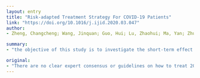 ```yaml
---
layout: entry
title: "Risk-adapted Treatment Strategy For COVID-19 Patients"
link: "https://doi.org/10.1016/j.ijid.2020.03.047"
author:
- Zheng, Changcheng; Wang, Jinquan; Guo, Hui; Lu, Zhaohui; Ma, Yan; Zhu, Yuyou; Xia, Daqing; Wang, Yinzhong; He, Hongliang; Zhou, Jian; Wang, Yong; Fei, Mingming; Yin, Yihong; Zheng, Mao; Xu, Yehong

summary:
- "the objective of this study is to investigate the short-term effect of risk-adapted treatment strategy on patients with COVID-19. Results Twelve patients were in mild, moderate and severe groups. No significant differences in SARS-CoV-2-IgM and IgG antibody production between the two groups (p=0.92) There were 45 cases discharged from the hospital, and no patients died at the time of this clinical analysis."

original:
- "There are no clear expert consensus or guidelines on how to treat 2019 coronavirus disease (COVID-19). The objective of this study is to investigate the short-term effect of risk-adapted treatment strategy on patients with COVID-19. Methods We collected the medical records of 55 COVID-19 patients for analysis. We divided these patients into mild, moderate and severe groups, and risk-adapted treatment approaches were given according to the illness severity. Results Twelve patients were in mild group and 22 were in moderate group (non-severe group, n=34), and 21 patients were in severe group. At the end of the first two weeks after admission, clinical manifestations had completely despeared in 31(91.2%)patients in non-severe group, and 18(85.7%) patients in severe group (p=0.85). Both groups had a satisfied chest CT imaging recovery, which includes 22(64.7%) patients in non-severe group and 12(57.1%) patients in severe group recovered at least 50% of the whole leisions in the first week, and 28(82.4%) and 16(76.2%) recovered at least 75% in the second week, respectively. There were no significant differences in SARS-CoV-2 RNA clearance between two group (p=0.92). There were also no significant differences in the levels of SARS-CoV-2-IgM and IgG antibody production between the two groups (p=0.13, 0.62). There were 45 cases were discharged from the hospital, and no patients died at the time of this clinical analysis. Conclusions Risk-adapted treatment strategy was associated with significant clinical manifestations alleviation and clinical imaging recovery. In severe COVID-19 patients, early and short-term use of low-dose methylprednisolone was beneficial and did not delay SARS-CoV-2 RNA clearance and influence IgG antibody production."
---
```


